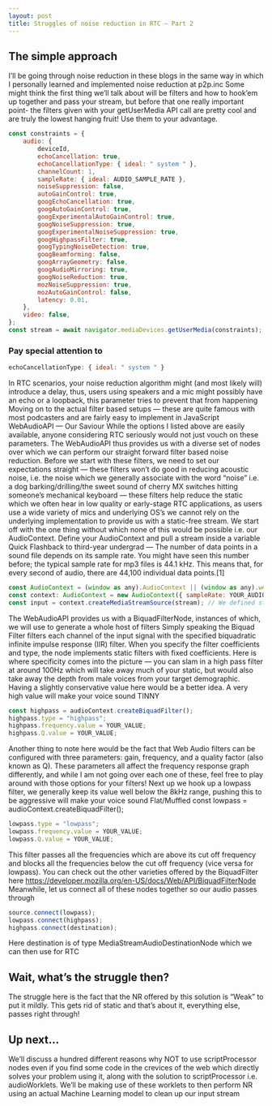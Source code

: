 ```yaml
---
layout: post
title: Struggles of noise reduction in RTC — Part 2
---
```


## The simple approach

I’ll be going through noise reduction in these blogs in the same way in which I personally learned and implemented noise reduction at p2p.inc
Some might think the first thing we’ll talk about will be filters and how to hook’em up together and pass your stream, but before that one really important point- the filters given with your getUserMedia API call are pretty cool and are truly the lowest hanging fruit! Use them to your advantage.

```javascript
const constraints = {
    audio: {
        deviceId,
        echoCancellation: true,
        echoCancellationType: { ideal: " system " },
        channelCount: 1,
        sampleRate: { ideal: AUDIO_SAMPLE_RATE },
        noiseSuppression: false,
        autoGainControl: true,
        googEchoCancellation: true,
        googAutoGainControl: true,
        googExperimentalAutoGainControl: true,
        googNoiseSuppression: true,
        googExperimentalNoiseSuppression: true,
        googHighpassFilter: true,
        googTypingNoiseDetection: true,
        googBeamforming: false,
        googArrayGeometry: false,
        googAudioMirroring: true,
        googNoiseReduction: true,
        mozNoiseSuppression: true,
        mozAutoGainControl: false,
        latency: 0.01,
    },
    video: false,
};
const stream = await navigator.mediaDevices.getUserMedia(constraints);
```

### Pay special attention to

```javascript
echoCancellationType: { ideal: " system " }
```

In RTC scenarios, your noise reduction algorithm might (and most likely will) introduce a delay, thus, users using speakers and a mic might possibly have an echo or a loopback, this parameter tries to prevent that from happening
Moving on to the actual filter based setups — these are quite famous with most podcasters and are fairly easy to implement in JavaScript
WebAudioAPI — Our Saviour
While the options I listed above are easily available, anyone considering RTC seriously would not just vouch on these parameters. The WebAudioAPI thus provides us with a diverse set of nodes over which we can perform our straight forward filter based noise reduction.
Before we start with these filters, we need to set our expectations straight — these filters won’t do good in reducing acoustic noise, i.e. the noise which we generally associate with the word “noise” i.e. a dog barking/drilling/the sweet sound of cherry MX switches hitting someone’s mechanical keyboard — these filters help reduce the static which we often hear in low quality or early-stage RTC applications, as users use a wide variety of mics and underlying OS’s we cannot rely on the underlying implementation to provide us with a static-free stream.
We start off with the one thing without which none of this would be possible i.e. our AudioContext. Define your AudioContext and pull a stream inside a variable
Quick Flashback to third-year undergrad — The number of data points in a sound file depends on its sample rate. You might have seen this number before; the typical sample rate for mp3 files is 44.1 kHz. This means that, for every second of audio, there are 44,100 individual data points.[1]

```javascript
const AudioContext = (window as any).AudioContext || (window as any).webkitAudioContext
const context: AudioContext = new AudioContext({ sampleRate: YOUR_AUDIO_SAMPLE_RATE });
const input = context.createMediaStreamSource(stream); // We defined stream in the last code block
```

The WebAudioAPI provides us with a BiquadFilterNode, instances of which, we will use to generate a whole host of filters
Simply speaking the Biquad Filter filters each channel of the input signal with the specified biquadratic infinite impulse response (IIR) filter. When you specify the filter coefficients and type, the node implements static filters with fixed coefficients.
Here is where specificity comes into the picture — you can slam in a high pass filter at around 100Hz which will take away much of your static, but would also take away the depth from male voices from your target demographic. Having a slightly conservative value here would be a better idea. A very high value will make your voice sound TINNY

```javascript
const highpass = audioContext.createBiquadFilter();
highpass.type = "highpass";
highpass.frequency.value = YOUR_VALUE;
highpass.Q.value = YOUR_VALUE;
```

Another thing to note here would be the fact that Web Audio filters can be configured with three parameters: gain, frequency, and a quality factor (also known as Q). These parameters all affect the frequency response graph differently, and while I am not going over each one of these, feel free to play around with those options for your filters!
Next up we hook up a lowpass filter, we generally keep its value well below the 8kHz range, pushing this to be aggressive will make your voice sound Flat/Muffled
const lowpass = audioContext.createBiquadFilter();

```javascript
lowpass.type = "lowpass";
lowpass.frequency.value = YOUR_VALUE;
lowpass.Q.value = YOUR_VALUE;
```

This filter passes all the frequencies which are above its cut off frequency and blocks all the frequencies below the cut off frequency (vice versa for lowpass).
You can check out the other varieties offered by the BiquadFilter here <https://developer.mozilla.org/en-US/docs/Web/API/BiquadFilterNode>
Meanwhile, let us connect all of these nodes together so our audio passes through

```javascript
source.connect(lowpass);
lowpass.connect(highpass);
highpass.connect(destination);
```

Here destination is of type MediaStreamAudioDestinationNode which we can then use for RTC

## Wait, what’s the struggle then?

The struggle here is the fact that the NR offered by this solution is “Weak” to put it mildly. This gets rid of static and that’s about it, everything else, passes right through!

## Up next…

We’ll discuss a hundred different reasons why NOT to use scriptProcessor nodes even if you find some code in the crevices of the web which directly solves your problem using it, along with the solution to scriptProcessor i.e. audioWorklets. We’ll be making use of these worklets to then perform NR using an actual Machine Learning model to clean up our input stream
